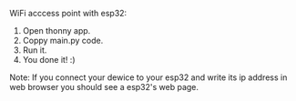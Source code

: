 WiFi acccess point with esp32:

1. Open thonny app.
2. Coppy main.py code.
3. Run it.
4. You done it! :)



Note: If you connect your dewice to your esp32 and write its ip address in web browser you should see a esp32's web page.

